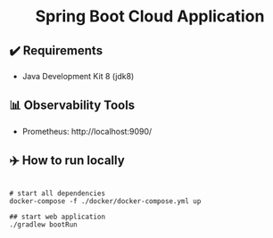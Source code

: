 <h1 align="center">Spring Boot Cloud Application</h1>

## :heavy_check_mark: Requirements
 - Java Development Kit 8 (jdk8)

## :bar_chart: Observability Tools
 - Prometheus: http://localhost:9090/

## :airplane: How to run locally
```shell

# start all dependencies
docker-compose -f ./docker/docker-compose.yml up

## start web application
./gradlew bootRun
  
```